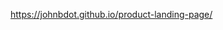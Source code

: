 <a href="https://johnbdot.github.io/product-landing-page/">https://johnbdot.github.io/product-landing-page/</a>
